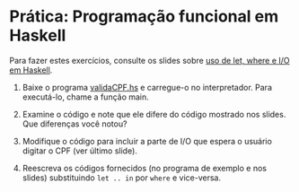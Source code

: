 # Prática: Programação funcional em Haskell

Para fazer estes exercícios, consulte os slides sobre [uso de let, where e I/O em Haskell](https://docs.google.com/presentation/d/1qSTpBu_DrdSljdTteYwq5oDGkygq4SkrSV2_zOC-tbw/edit?usp=sharing).

1. Baixe o programa [validaCPF.hs](validaCPF.hs) e carregue-o no interpretador. Para executá-lo, chame a função main.

2. Examine o código e note que ele difere do código mostrado nos slides. Que diferenças você notou?

3. Modifique o código para incluir a parte de I/O que espera o usuário digitar o CPF (ver último slide).

4. Reescreva os códigos fornecidos (no programa de exemplo e nos slides) substituindo `let .. in` por `where` e vice-versa.


